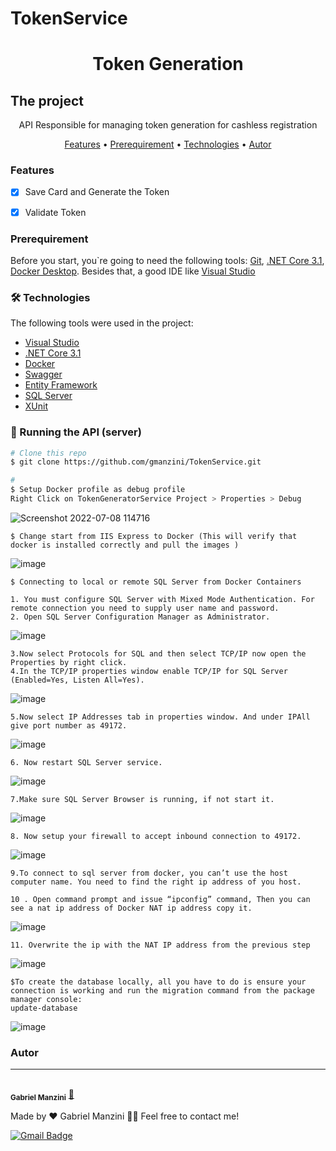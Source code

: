 # TokenService
<h1 align="center">Token Generation</h1>

## The project
<p align="center">API Responsible for managing token generation for cashless registration</p>




<p align="center">
 <a href="#Features">Features</a> •
  <a href="#Prerequirement">Prerequirement</a> • 
 <a href="#Technologies">Technologies</a> • 
 <a href="#autor">Autor</a>
</p>


### Features

- [x] Save Card and Generate the Token
- [x] Validate Token


### Prerequirement

Before you start, you`re going to need the following tools: 
[Git](https://git-scm.com), [.NET Core 3.1](https://dotnet.microsoft.com/en-us/download/dotnet/3.1), [Docker Desktop](https://www.docker.com/products/docker-desktop/).
Besides that, a good IDE like [Visual Studio](https://visualstudio.microsoft.com/)



### 🛠 Technologies

The following tools were used in the project:

- [Visual Studio](https://visualstudio.microsoft.com/)
- [.NET Core 3.1](https://dotnet.microsoft.com/en-us/download/dotnet/3.1)
- [Docker](https://www.docker.com/products/docker-desktop/)
- [Swagger](https://swagger.io/)
- [Entity Framework](https://docs.microsoft.com/en-us/ef/)
- [SQL Server](https://www.microsoft.com/en-us/sql-server/sql-server-downloads)
- [XUnit](https://xunit.net/)

### 🎲 Running the API (server)

```bash
# Clone this repo
$ git clone https://github.com/gmanzini/TokenService.git

# 
$ Setup Docker profile as debug profile
Right Click on TokenGeneratorService Project > Properties > Debug
```

![Screenshot 2022-07-08 114716](https://user-images.githubusercontent.com/54852015/178019422-6ad6142c-6552-4203-9e09-ade2434c58a8.jpg)
```
$ Change start from IIS Express to Docker (This will verify that docker is installed correctly and pull the images )
```
![image](https://user-images.githubusercontent.com/54852015/178029492-eabd77c0-cc32-403e-ad30-f68a04a78bfe.png)

```
$ Connecting to local or remote SQL Server from Docker Containers

1. You must configure SQL Server with Mixed Mode Authentication. For remote connection you need to supply user name and password.
2. Open SQL Server Configuration Manager as Administrator.
```
![image](https://user-images.githubusercontent.com/54852015/178027604-6d462ce7-528e-4fb6-9ce8-30f350475643.png)
```
3.Now select Protocols for SQL and then select TCP/IP now open the Properties by right click.
4.In the TCP/IP properties window enable TCP/IP for SQL Server (Enabled=Yes, Listen All=Yes).
```
![image](https://user-images.githubusercontent.com/54852015/178027683-8e62d221-faf1-467a-8eab-d8d9772a3a51.png)
```
5.Now select IP Addresses tab in properties window. And under IPAll give port number as 49172.
```
![image](https://user-images.githubusercontent.com/54852015/178027748-19903a33-8688-4587-811b-4f533c8c3b53.png)
```
6. Now restart SQL Server service.
```
![image](https://user-images.githubusercontent.com/54852015/178027828-0e517991-e756-4b09-a95f-7f2cea602ea9.png)
```
7.Make sure SQL Server Browser is running, if not start it.
```
![image](https://user-images.githubusercontent.com/54852015/178027877-b4995e2d-5b7d-4725-ae12-c5035d198b16.png)
```
8. Now setup your firewall to accept inbound connection to 49172.
```
![image](https://user-images.githubusercontent.com/54852015/178027956-b8cb623f-7692-4a86-8eb0-3c8b29a69c6a.png)
```
9.To connect to sql server from docker, you can’t use the host computer name. You need to find the right ip address of you host.

10 . Open command prompt and issue “ipconfig” command, Then you can see a nat ip address of Docker NAT ip address copy it.
```
![image](https://user-images.githubusercontent.com/54852015/178028061-f04c99c7-57ef-448e-b4e5-491f8a612c34.png)

```
11. Overwrite the ip with the NAT IP address from the previous step
```
![image](https://user-images.githubusercontent.com/54852015/178028369-c413080f-2980-4876-83fd-047e18404580.png)



```
$To create the database locally, all you have to do is ensure your connection is working and run the migration command from the package manager console:
update-database
```
![image](https://user-images.githubusercontent.com/54852015/178031281-2e7bb500-809f-4333-99dc-7e8e0ac0240b.png)
### Autor
---


 <br />
 <sub><b>Gabriel Manzini</b></sub></a> <a href="https://github.com/gmanzini" title="Manzini">🚀</a>


Made by ❤️  Gabriel Manzini 👋🏽 Feel free to contact me!


[![Gmail Badge](https://img.shields.io/badge/-manzini.gabriel@hotmail.com-c14438?style=flat-square&logo=Gmail&logoColor=white&link=mailto:manzini.gabriel@hotmail.com)](mailto:manzini.gabriel@hotmail.com)
